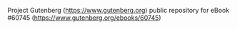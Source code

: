 Project Gutenberg (https://www.gutenberg.org) public repository for eBook #60745 (https://www.gutenberg.org/ebooks/60745)
